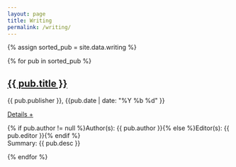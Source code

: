 ```yaml
---
layout: page
title: Writing
permalink: /writing/
---
```


{% assign sorted_pub = site.data.writing %}
<div id="publications">
	{% for pub in sorted_pub  %}<div id="publication{{ forloop.index }}" class="publication">
		<h2><a href="{{ pub.url }}">{{ pub.title }}</a></h2>
		<p class="about">{{ pub.publisher }}, {{pub.date | date: "%Y %b %d" }}</p>
		<a class="accordion-toggle" data-toggle="collapse" data-text-swap="Details -" href="#desc{{ forloop.index }}">Details +</a>
		<div id="desc{{ forloop.index }}" class="accordion-body collapse">
			<p class="about">{% if pub.author != null %}Author(s): {{ pub.author }}{% else %}Editor(s): {{ pub.editor }}{% endif %}<br/>Summary: {{ pub.desc }}</p>
		</div>
	</div>{% endfor %}
</div>